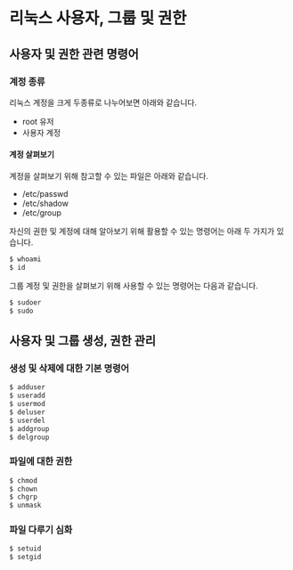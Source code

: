 # 리눅스 사용자, 그룹 및 권한  

## 사용자 및 권한 관련 명령어
### 계정 종류
리눅스 계정을 크게 두종류로 나누어보면 아래와 같습니다.  
- root 유저
- 사용자 계정

#### 계정 살펴보기  
계정을 살펴보기 위해 참고할 수 있는 파일은 아래와 같습니다.  
- /etc/passwd
- /etc/shadow
- /etc/group 

자신의 권한 및 계정에 대해 알아보기 위해 활용할 수 있는 명령어는 아래 두 가지가 있습니다.  
```sh
$ whoami
$ id
```

그룹 계정 및 권한을 살펴보기 위해 사용할 수 있는 명령어는 다음과 같습니다.  
```sh
$ sudoer
$ sudo
```

## 사용자 및 그룹 생성, 권한 관리
### 생성 및 삭제에 대한 기본 명령어
```sh
$ adduser
$ useradd
$ usermod
$ deluser
$ userdel
$ addgroup
$ delgroup
```

### 파일에 대한 권한
```sh
$ chmod
$ chown
$ chgrp
$ unmask
```

### 파일 다루기 심화
```sh
$ setuid
$ setgid
```